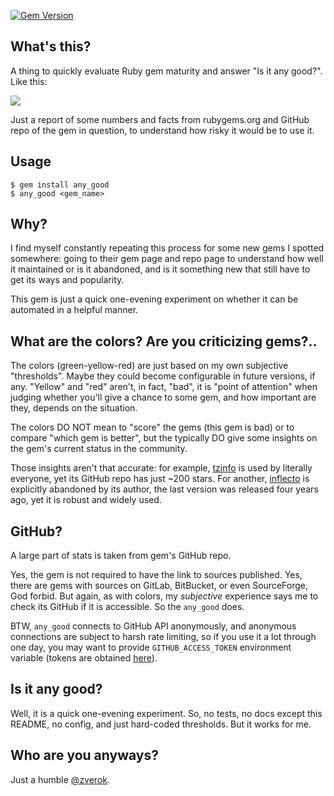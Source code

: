 [![Gem Version](https://badge.fury.io/rb/any_good.svg)](http://badge.fury.io/rb/any_good)

## What's this?

A thing to quickly evaluate Ruby gem maturity and answer "Is it any good?". Like this:

![](https://raw.githubusercontent.com/zverok/any_good/master/doc/example.png)

Just a report of some numbers and facts from rubygems.org and GitHub repo of the gem in
question, to understand how risky it would be to use it.

## Usage

```
$ gem install any_good
$ any_good <gem_name>
```

## Why?

I find myself constantly repeating this process for some new gems I spotted somewhere: going to
their gem page and repo page to understand how well it maintained or is it abandoned, and is it
something new that still have to get its ways and popularity.

This gem is just a quick one-evening experiment on whether it can be automated in a helpful manner.

## What are the colors? Are you criticizing gems?..

The colors (green-yellow-red) are just based on my own subjective "thresholds". Maybe they could become
configurable in future versions, if any. "Yellow" and "red" aren't, in fact, "bad", it is "point
of attention" when judging whether you'll give a chance to some gem, and how important are they,
depends on the situation.

The colors DO NOT mean to "score" the gems (this gem is bad) or to compare "which gem is better",
but the typically DO give some insights on the gem's current status in the community.

Those insights aren't that accurate: for example, [tzinfo](https://rubygems.org/gems/tzinfo)
is used by literally everyone, yet its GitHub repo has just ~200 stars. For another,
[inflecto](https://rubygems.org/gems/inflecto) is explicitly abandoned by its author, the last version
was released four years ago, yet it is robust and widely used.

## GitHub?

A large part of stats is taken from gem's GitHub repo.

Yes, the gem is not required to have the link to sources published. Yes, there are gems with sources
on GitLab, BitBucket, or even SourceForge, God forbid. But again, as with colors, my _subjective_
experience says me to check its GitHub if it is accessible. So the `any_good` does.

BTW, `any_good` connects to GitHub API anonymously, and anonymous connections are subject to harsh
rate limiting, so if you use it a lot through one day, you may want to provide `GITHUB_ACCESS_TOKEN`
environment variable (tokens are obtained [here](https://github.com/settings/tokens)).

## Is it any good?

Well, it is a quick one-evening experiment. So, no tests, no docs except this README, no config,
and just hard-coded thresholds. But it works for me.

## Who are you anyways?

Just a humble [@zverok](http://zverok.github.io).
